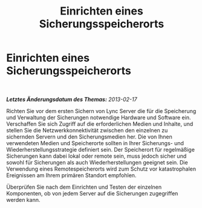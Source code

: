 ﻿---
title: Einrichten eines Sicherungsspeicherorts
TOCTitle: Einrichten eines Sicherungsspeicherorts
ms:assetid: 006732eb-3d44-414d-8010-227a855caa93
ms:mtpsurl: https://technet.microsoft.com/de-de/library/Hh202158(v=OCS.15)
ms:contentKeyID: 52056274
ms.date: 05/19/2016
mtps_version: v=OCS.15
ms.translationtype: HT
---

# Einrichten eines Sicherungsspeicherorts

 

_**Letztes Änderungsdatum des Themas:** 2013-02-17_

Richten Sie vor dem ersten Sichern von Lync Server die für die Speicherung und Verwaltung der Sicherungen notwendige Hardware und Software ein. Verschaffen Sie sich Zugriff auf die erforderlichen Medien und Inhalte, und stellen Sie die Netzwerkkonnektivität zwischen den einzelnen zu sichernden Servern und den Sicherungsmedien her. Die von Ihnen verwendeten Medien und Speicherorte sollten in Ihrer Sicherungs- und Wiederherstellungsstrategie definiert sein. Der Speicherort für regelmäßige Sicherungen kann dabei lokal oder remote sein, muss jedoch sicher und sowohl für Sicherungen als auch Wiederherstellungen geeignet sein. Die Verwendung eines Remotespeicherorts wird zum Schutz vor katastrophalen Ereignissen am Ihrem primären Standort empfohlen.

Überprüfen Sie nach dem Einrichten und Testen der einzelnen Komponenten, ob von jedem Server auf die Sicherungen zugegriffen werden kann.

